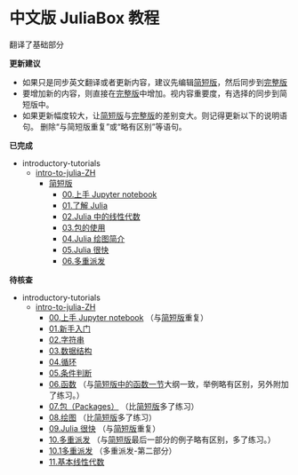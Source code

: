# 中文版 JuliaBox 教程

翻译了基础部分

**更新建议**
+ 如果只是同步英文翻译或者更新内容，建议先编辑[简短版][简短版]，然后同步到[完整版][完整版]
+ 要增加新的内容，则直接在[完整版][完整版]中增加。视内容重要度，有选择的同步到简短版中。
+ 如果更新幅度较大，让[简短版][简短版]与[完整版][完整版]的差别变大。则记得更新以下的说明语句。
    删除“与简短版重复”或“略有区别”等语句。

**已完成**  
- introductory-tutorials
    - [intro-to-julia-ZH](./intro-to-julia-ZH/)
        - [简短版][简短版]
            - [00.上手 Jupyter notebook][short-00.上手Jupyter_notebook]
            - [01.了解 Julia][short-01.了解_Julia]
            - [02.Julia 中的线性代数](./intro-to-julia-ZH/简短版/02.Julia中的线性代数.ipynb)
            - [03.包的使用][short-03.包的使用]
            - [04.Julia 绘图简介][short-04.Julia_绘图简介]
            - [05.Julia 很快][short-05.Julia很快]
            - [06.多重派发][short-06.多重派发]

**待核查**
- introductory-tutorials
    - [intro-to-julia-ZH][完整版]
        - [00.上手 Jupyter notebook](./intro-to-julia-ZH/00.上手Jupyter_notebook.ipynb)
            （与[简短版][short-00.上手Jupyter_notebook]重复）
        - [01.新手入门](./intro-to-julia-ZH/01.新手入门.ipynb)
        - [02.字符串](./intro-to-julia-ZH/02.字符串.ipynb)
        - [03.数据结构](./intro-to-julia-ZH/03.数据结构.ipynb)
        - [04.循环](./intro-to-julia-ZH/04.循环.ipynb)
        - [05.条件判断](./intro-to-julia-ZH/05.条件判断.ipynb)
        - [06.函数](./intro-to-julia-ZH/06.函数.ipynb)
            （与[简短版中的函数一节][short-01.了解_Julia]大纲一致，举例略有区别，另外附加了练习。）
        - [07.包（Packages）](./intro-to-julia-ZH/07.包（Packages）.ipynb)
            （比[简短版][short-03.包的使用]多了练习）
        - [08.绘图](./intro-to-julia-ZH/08.绘图.ipynb)
            （比[简短版][short-04.Julia_绘图简介]多了练习）
        - [09.Julia 很快](./intro-to-julia-ZH/09.Julia很快.ipynb)
            （与[简短版][short-05.Julia很快]重复）
        - [10.多重派发](./intro-to-julia-ZH/10.多重派发.ipynb)
            （与[简短版][short-06.多重派发]最后一部分的例子略有区别，多了练习。）
        - [10.1多重派发](./intro-to-julia-ZH/10.1多重派发.ipynb)
            （多重派发-第二部分）
        - [11.基本线性代数](./intro-to-julia-ZH/11.基本线性代数.ipynb)


[完整版]: ./intro-to-julia-ZH/
[简短版]: ./intro-to-julia-ZH/简短版/
[short-00.上手Jupyter_notebook]: ./introductory-tutorials/intro-to-julia-ZH/简短版/00.上手Jupyter_notebook.ipynb
[short-01.了解_Julia]: ./intro-to-julia-ZH/简短版/01.了解Julia.ipynb
[short-03.包的使用]: ./intro-to-julia-ZH/简短版/03.包的使用.ipynb
[short-04.Julia_绘图简介]: ./intro-to-julia-ZH/简短版/04.Julia绘图简介.ipynb
[short-05.Julia很快]: ./introductory-tutorials/intro-to-julia-ZH/简短版/05.Julia很快.ipynb
[short-06.多重派发]: ./intro-to-julia-ZH/简短版/06.多重派发.ipynb
